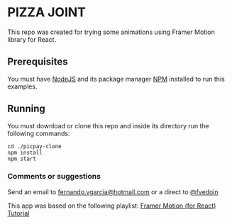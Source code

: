 # PIZZA JOINT

This repo was created for trying some animations using Framer Motion library for React.

## Prerequisites
You must have [NodeJS](https://nodejs.org/en/) and its package manager [NPM](https://www.npmjs.com/) installed to run this examples.

## Running
You must download or clone this repo and inside its directory run the following commands:
```
cd ./picpay-clone
npm install
npm start
```

### Comments or suggestions
Send an email to fernando.vgarcia@hotmail.com or a direct to [@fvedoin](https://www.instagram.com/fvedoin/)

This app was based on the following playlist: [Framer Motion (for React) Tutorial](https://www.youtube.com/playlist?list=PL4cUxeGkcC9iHDnQfTHEVVceOEBsOf07i)

